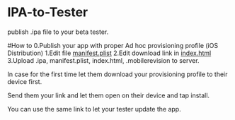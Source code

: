IPA-to-Tester
=============

publish .ipa file to your beta tester.

#How to
0.Publish your app with proper Ad hoc provisioning profile (iOS Distribution)
1.Edit file [manifest.plist](https://github.com/apisit/IPA-to-Tester/blob/master/manifest.plist)
2.Edit download link in [index.html](https://github.com/apisit/IPA-to-Tester/blob/master/index.html)
3.Upload .ipa, manifest.plist, index.html, .mobilerevision to server.


In case for the first time let them download your provisioning profile to their device first.

Send them your link and let them open on their device and tap install.

You can use the same link to let your tester update the app.

